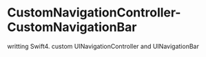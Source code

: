 # CustomNavigationController-CustomNavigationBar
writting Swift4. custom UINavigationController and UINavigationBar
